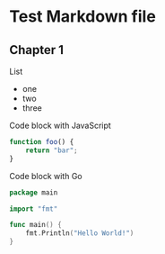 # Test Markdown file

## Chapter 1

List
- one
- two
- three


Code block with JavaScript
```js
function foo() {
    return "bar";
}
```

Code block with Go
```go
package main

import "fmt"

func main() {
	fmt.Println("Hello World!")
}
```